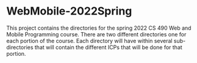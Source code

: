# WebMobile-2022Spring
This project contains the directories for the spring 2022 CS 490 Web and Mobile Programming course. There are two different directories one for each portion of the course. Each directory will have within several sub-directories that will contain the different ICPs that will be done for that portion.
